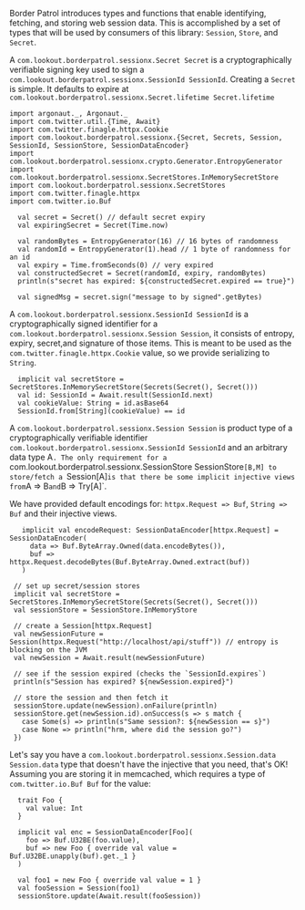 Border Patrol introduces types and functions that enable identifying, fetching, and storing web session data. This
is accomplished by a set of types that will be used by consumers of this library: `Session`, `Store`, and `Secret`.

A `com.lookout.borderpatrol.sessionx.Secret Secret` is a cryptographically verifiable signing key used to sign a
`com.lookout.borderpatrol.sessionx.SessionId SessionId`. Creating a `Secret` is simple. It defaults to expire at
`com.lookout.borderpatrol.sessionx.Secret.lifetime Secret.lifetime`


```tut:silent
import argonaut._, Argonaut._
import com.twitter.util.{Time, Await}
import com.twitter.finagle.httpx.Cookie
import com.lookout.borderpatrol.sessionx.{Secret, Secrets, Session, SessionId, SessionStore, SessionDataEncoder}
import com.lookout.borderpatrol.sessionx.crypto.Generator.EntropyGenerator
import com.lookout.borderpatrol.sessionx.SecretStores.InMemorySecretStore
import com.lookout.borderpatrol.sessionx.SecretStores
import com.twitter.finagle.httpx
import com.twitter.io.Buf
```

```tut
  val secret = Secret() // default secret expiry
  val expiringSecret = Secret(Time.now)

  val randomBytes = EntropyGenerator(16) // 16 bytes of randomness
  val randomId = EntropyGenerator(1).head // 1 byte of randomness for an id
  val expiry = Time.fromSeconds(0) // very expired
  val constructedSecret = Secret(randomId, expiry, randomBytes)
  println(s"secret has expired: ${constructedSecret.expired == true}")

  val signedMsg = secret.sign("message to by signed".getBytes)
```

A `com.lookout.borderpatrol.sessionx.SessionId SessionId` is a cryptographically signed identifier for a
`com.lookout.borderpatrol.sessionx.Session Session`, it consists of entropy, expiry, secret,and signature of those
items. This is meant to be used as the `com.twitter.finagle.httpx.Cookie` value, so we provide serializing to
`String`.

```tut
  implicit val secretStore = SecretStores.InMemorySecretStore(Secrets(Secret(), Secret()))
  val id: SessionId = Await.result(SessionId.next)
  val cookieValue: String = id.asBase64
  SessionId.from[String](cookieValue) == id
```

A `com.lookout.borderpatrol.sessionx.Session Session` is product type of a cryptographically verifiable
identifier `com.lookout.borderpatrol.sessionx.SessionId SessionId` and an arbitrary data type
A`. The only requirement for a `com.lookout.borderpatrol.sessionx.SessionStore SessionStore`[B,M] to store/fetch
a `Session[A]` is that there be some implicit injective views from `A => B` and `B => Try[A]`.

We have provided default encodings for: `httpx.Request => Buf`, `String => Buf` and their injective views.

```tut
   implicit val encodeRequest: SessionDataEncoder[httpx.Request] = SessionDataEncoder(
     data => Buf.ByteArray.Owned(data.encodeBytes()),
     buf => httpx.Request.decodeBytes(Buf.ByteArray.Owned.extract(buf))
   )

 // set up secret/session stores
 implicit val secretStore = SecretStores.InMemorySecretStore(Secrets(Secret(), Secret()))
 val sessionStore = SessionStore.InMemoryStore

 // create a Session[httpx.Request]
 val newSessionFuture = Session(httpx.Request("http://localhost/api/stuff")) // entropy is blocking on the JVM
 val newSession = Await.result(newSessionFuture)

 // see if the session expired (checks the `SessionId.expires`)
 println(s"Session has expired? ${newSession.expired}")

 // store the session and then fetch it
 sessionStore.update(newSession).onFailure(println)
 sessionStore.get(newSession.id).onSuccess(s => s match {
   case Some(s) => println(s"Same session?: ${newSession == s}")
   case None => println("hrm, where did the session go?")
 })
```

Let's say you have a `com.lookout.borderpatrol.sessionx.Session.data Session.data` type that doesn't have the
injective that you need, that's OK!
Assuming you are storing it in memcached, which requires a type of `com.twitter.io.Buf Buf` for the value:

```tut
  trait Foo {
    val value: Int
  }

  implicit val enc = SessionDataEncoder[Foo](
    foo => Buf.U32BE(foo.value),
    buf => new Foo { override val value = Buf.U32BE.unapply(buf).get._1 }
  )

  val foo1 = new Foo { override val value = 1 }
  val fooSession = Session(foo1)
  sessionStore.update(Await.result(fooSession))
```
